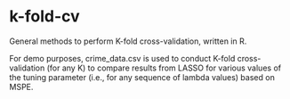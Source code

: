 # k-fold-cv
General methods to perform K-fold cross-validation, written in R.

For demo purposes, crime_data.csv is used to conduct K-fold cross-validation (for any K) to compare results from LASSO for various values of the tuning parameter (i.e., for any sequence of lambda values) based
on MSPE.
